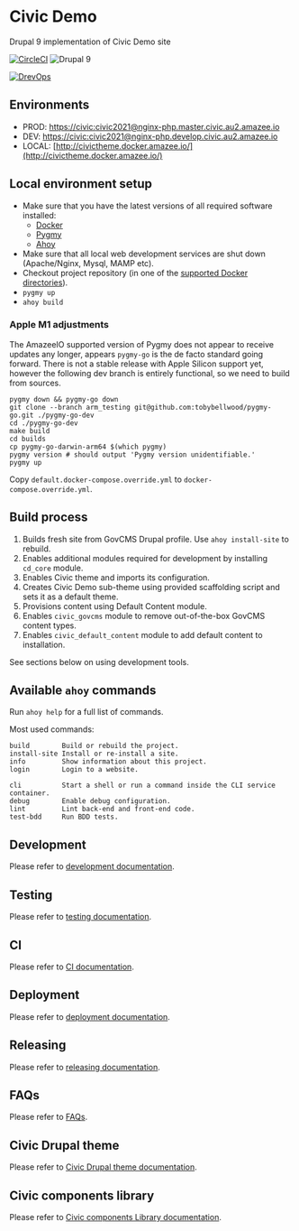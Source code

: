 # Civic Demo
Drupal 9 implementation of Civic Demo site

[![CircleCI](https://circleci.com/gh/salsadigitalauorg/civic/tree/develop.svg?style=svg&circle-token=abf9bde8507c968b4de120552682aa925d979256)](https://circleci.com/gh/salsadigitalauorg/civic/tree/develop)
![Drupal 9](https://img.shields.io/badge/Drupal-9-blue.svg)


[//]: # (DO NOT REMOVE THE BADGE BELOW. IT IS USED BY DREVOPS TO TRACK INTEGRATION)

[![DrevOps](https://img.shields.io/badge/DrevOps-9.x-blue.svg)](https://github.com/drevops/drevops/tree/9.x)

## Environments

- PROD: [https://civic:civic2021@nginx-php.master.civic.au2.amazee.io](https://civic:civic2021@nginx-php.master.civic.au2.amazee.io)
- DEV: [https://civic:civic2021@nginx-php.develop.civic.au2.amazee.io](https://civic:civic2021@nginx-php.develop.civic.au2.amazee.io)
- LOCAL: [http://civictheme.docker.amazee.io/](http://civictheme.docker.amazee.io/)

## Local environment setup

- Make sure that you have the latest versions of all required software installed:
  - [Docker](https://www.docker.com/)
  - [Pygmy](https://pygmy.readthedocs.io/)
  - [Ahoy](https://github.com/ahoy-cli/ahoy)
- Make sure that all local web development services are shut down (Apache/Nginx, Mysql, MAMP etc).
- Checkout project repository (in one of the [supported Docker directories](https://docs.docker.com/docker-for-mac/osxfs/#access-control)).
- `pygmy up`
- `ahoy build`

### Apple M1 adjustments

The AmazeeIO supported version of Pygmy does not appear to receive updates any
longer, appears `pygmy-go` is the de facto standard going forward. There is not
a stable release with Apple Silicon support yet, however the following dev
branch is entirely functional, so we need to build from sources.

```
pygmy down && pygmy-go down
git clone --branch arm_testing git@github.com:tobybellwood/pygmy-go.git ./pygmy-go-dev
cd ./pygmy-go-dev
make build
cd builds
cp pygmy-go-darwin-arm64 $(which pygmy)
pygmy version # should output 'Pygmy version unidentifiable.'
pygmy up
```

Copy `default.docker-compose.override.yml` to `docker-compose.override.yml`.

## Build process

1. Builds fresh site from GovCMS Drupal profile. Use `ahoy install-site` to rebuild.
2. Enables additional modules required for development by installing `cd_core` module.
3. Enables Civic theme and imports its configuration.
4. Creates Civic Demo sub-theme using provided scaffolding script and sets it as a default theme.
5. Provisions content using Default Content module.
6. Enables `civic_govcms` module to remove out-of-the-box GovCMS content types.
7. Enables `civic_default_content` module to add default content to installation.

See sections below on using development tools.

## Available `ahoy` commands

Run `ahoy help` for a full list of commands.

Most used commands:

    build        Build or rebuild the project.
    install-site Install or re-install a site.
    info         Show information about this project.
    login        Login to a website.

    cli          Start a shell or run a command inside the CLI service container.
    debug        Enable debug configuration.
    lint         Lint back-end and front-end code.
    test-bdd     Run BDD tests.

## Development
Please refer to [development documentation](DEVELOPMENT.md).

## Testing
Please refer to [testing documentation](TESTING.md).

## CI
Please refer to [CI documentation](CI.md).

## Deployment
Please refer to [deployment documentation](DEPLOYMENT.md).

## Releasing
Please refer to [releasing documentation](RELEASING.md).

## FAQs
Please refer to [FAQs](FAQs.md).

## Civic Drupal theme
Please refer to [Civic Drupal theme documentation](docroot/themes/contrib/civic/docs/introduction.md).

## Civic components library
Please refer to [Civic components Library documentation](docroot/themes/contrib/civic/civic-library/docs/introduction.md).
